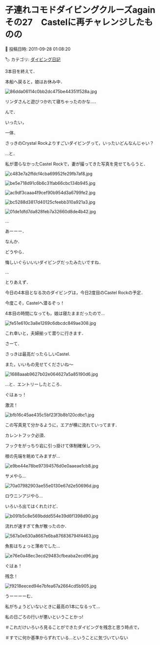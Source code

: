 # 子連れコモドダイビングクルーズagain　その27　Castelに再チャレンジしたものの

📅 投稿日時: 2011-09-28 01:08:20

🏷️ カテゴリ: [ダイビング日記](ce3a7a8d424d112fce83ee85c81a0e344.md)

3本目を終えて．


本船へ戻ると，娘はお休み中．




![86dda06114c0bb2dc475be44351f528a.jpg](images/86dda06114c0bb2dc475be44351f528a.jpg)




リンダさんと遊びつかれて寝ちゃったのかな…．





んで．


いったい，


一体．





さっきのCrystal Rockよりすごいダイビングって，いったいどんなんじゃい？


…と．


私が潜らなかったCastel Rockで，妻が撮ってきた写真を見せてもらうと．




![c483e7a2ffdcf4cba69952fe29fb7af8.jpg](images/c483e7a2ffdcf4cba69952fe29fb7af8.jpg)






![be5e718d91c6b6c31fab66cbc134b945.jpg](images/be5e718d91c6b6c31fab66cbc134b945.jpg)






![ac9df3caaa4f9cef90b954d3a6799fe2.jpg](images/ac9df3caaa4f9cef90b954d3a6799fe2.jpg)






![bc5288d3817d40125cfeebb310a921a3.jpg](images/bc5288d3817d40125cfeebb310a921a3.jpg)






![01de1dfd7da828feb7a32660d8de4b42.jpg](images/01de1dfd7da828feb7a32660d8de4b42.jpg)







…


あーーー．


なんか．


どうやら．


悔しいぐらいいいダイビングだったみたいですね．





…


とりあえず．


今日の4本目となる次のダイビングは，今日2度目のCastel Rockの予定．


今度こそ，Castelへ潜るぞっ！





4本目の時間になっても，娘は寝たままだったので…




![fe51e610c3a8e1269c6dbcdc849ae308.jpg](images/fe51e610c3a8e1269c6dbcdc849ae308.jpg)




これ幸いと，夫婦揃って潜りに行きます．





さーて．


さっきは最高だったらしいCastel.


また，いいもの見せてくださいね～




![1688aaab9627b02e064627a5a85190d6.jpg](images/1688aaab9627b02e064627a5a85190d6.jpg)




…と．エントリーしたところ．





ぐはぁっ！


激流！




![bfb16c45ae435c5bf23f3b8b120cdbc1.jpg](images/bfb16c45ae435c5bf23f3b8b120cdbc1.jpg)




この写真見て分かるように，エアが横に流れていってます．


カレントフック必須．


フックをがっちり岩に引っ掛けて体制確保しつつ，


根の先端を眺めてみますが…







![e9be44e78be97394576d0e0aaeae1cb8.jpg](images/e9be44e78be97394576d0e0aaeae1cb8.jpg)




サメやら…







![70a07982903ae55e0130e67d2e50696d.jpg](images/70a07982903ae55e0130e67d2e50696d.jpg)




ロウニンアジやら…





いろいろ出てはくれたけど．




![b091b5c8e569bddd554e39d6f1398d90.jpg](images/b091b5c8e569bddd554e39d6f1398d90.jpg)







流れが速すぎて魚が散ったのか．




![567a0e630a8667e6ba876836794f4463.jpg](images/567a0e630a8667e6ba876836794f4463.jpg)







魚影はちょっと薄めでした…




![e76e0a48ec3ecd29483cfbeaba2ecd96.jpg](images/e76e0a48ec3ecd29483cfbeaba2ecd96.jpg)







ぐはぁ！


残念！




![f9218eeced94e7bfea67a2664cd5b905.jpg](images/f9218eeced94e7bfea67a2664cd5b905.jpg)







うーーーーむ．


私がちょうどいないときに最高の1本になるって…


私の日ごろの行いが悪いということかっ!





＃これだけいろいろ見ることができたダイビングを残念と思う時点で，


＃すでに何か基準からずれている…ということに気づいていない
